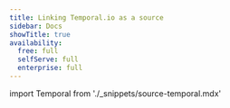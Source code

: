 ```yaml
---
title: Linking Temporal.io as a source
sidebar: Docs
showTitle: true
availability:
  free: full
  selfServe: full
  enterprise: full
---
```


import Temporal from './_snippets/source-temporal.mdx'

<Temporal />